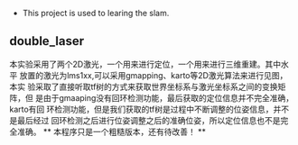- This project is used to learing the slam.
## double_laser
本实验采用了两个2D激光，一个用来进行定位，一个用来进行三维重建。其中水平
放置的激光为lms1xx,可以采用gmapping、karto等2D激光算法来进行见图，本实
验采取了直接听取tf树的方式来获取世界坐标系与激光坐标系之间的变换矩阵，但
是由于gmaaping没有回环检测功能，最后获取的定位信息并不完全准确，karto有回
环检测功能，但是我们获取的tf树是过程中不断调整的位姿信息，并不是最后经过
回环检测之后进行位姿调整之后的准确位姿，所以定位信息也不是完全准确。
** 本程序只是一个粗糙版本，还有待改善！ **
